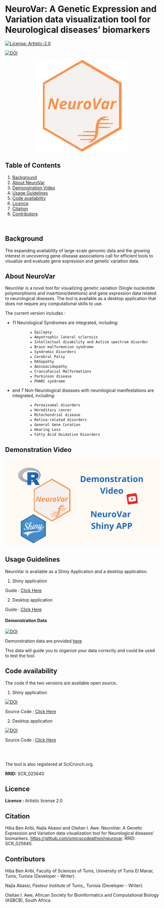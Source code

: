 # NeuroVar: A Genetic Expression and Variation data visualization tool for Neurological diseases’ biomarkers

[![License: Artistic-2.0](https://img.shields.io/badge/License-Artistic_2.0-0298c3.svg)](https://opensource.org/licenses/Artistic-2.0)

[![DOI](https://zenodo.org/badge/DOI/10.5281/zenodo.13375646.svg)](https://doi.org/10.5281/zenodo.13375646)


<p align="center">
  <img src="https://github.com/omicscodeathon/neurovar/blob/main/assests/neurovar-logo.png?raw=true" alt="neurovar logo" width="300"  />
</p>

## Table of Contents
1. [Background](#Background)
2. [About NeuroVar](#About-NeuroVar)
3. [Demonstration Video](#Demonstration_Video)
4. [Usage Guidelines](#Usage_Guidelines)
5. [Code availability](#Code_availability)
6. [Licence](#Licence)
8. [Citation](#Citation)
9. [Contributors](#Contributors)
<br>

## Background

The expanding availability of large-scale genomic data and the growing interest in uncovering gene-disease associations call for efficient tools to visualize and evaluate gene expression and genetic variation data.  

## About NeuroVar
NeuroVar is a novel tool for visualizing genetic variation (Single nucleotide polymorphisms and insertions/deletions) and gene expression data related to neurological diseases. The tool is available as a desktop application that does not require any computational skills to use.

The current version includes :

* 11 Neurological Syndromes are integrated, including:

              ★ Epilepsy 
              ★ Amyotrophic lateral sclerosis 
              ★ Intellectual disability and Autism spectrum disorder 
              ★ Brain malformation syndrome 
              ★ Syndromic Disorders 
              ★ Cerebral Palsy 
              ★ RASopathy 
              ★ Aminoacidopathy 
              ★ CranioFacial Malformations 
              ★ Parkinson disease 
              ★ PHARC syndrome 

* and 7 Non-Neurological diseases with neurological manifestations are integrated, including:

              ★ Peroxisomal disorders  
              ★ Hereditary cancer 
              ★ Mitochondrial disease 
              ★ Retina-related disorders 
              ★ General Gene Curation
              ★ Hearing Loss 
              ★ Fatty Acid Oxidation Disorders

## Demonstration Video

<p align="center">
  <a href="https://www.youtube.com/watch?v=cYZ8WOvabJs">
    <img src="https://github.com/omicscodeathon/neurovar/blob/main/assests/neurovar_yt.png?raw=true" alt="neurovar" width="700" />
  </a>
</p>

## Usage Guidelines

NeuroVar is available as a Shiny Application and a desktop application.

1. Shiny application

Guide :  [Click Here](https://github.com/omicscodeathon/neurovar/edit/main/NeuroVar_Shiny_Application)     
 
2. Desktop application

Guide :  [Click Here](https://github.com/omicscodeathon/neurovar/tree/main/NeuroVar_Desktop_Application)      

#### Demonstration Data 

[![DOI](https://zenodo.org/badge/DOI/10.5281/zenodo.13375590.svg)](https://doi.org/10.5281/zenodo.13375590)

Demonstration data are provided [here](https://github.com/omicscodeathon/neurovar/blob/main/demonstration_data.rar)

This data will guide you to organize your data correctly and could be used to test the tool.

## Code availability

The code if the two versions are available open source.

1. Shiny application
   
[![DOI](https://zenodo.org/badge/DOI/10.5281/zenodo.13375492.svg)](https://doi.org/10.5281/zenodo.13375492)


Source Code :  [Click Here](https://github.com/omicscodeathon/neurovar/tree/main/NeuroVar_Shiny_Application/NeurVar_Shiny)     
 
2. Desktop application

[![DOI](https://zenodo.org/badge/DOI/10.5281/zenodo.13375578.svg)](https://doi.org/10.5281/zenodo.13375578)

Source Code :  [Click Here](https://github.com/omicscodeathon/neurovar/blob/main/NeuroVar_Desktop_Application/NeuroVar_app.py)    

<br>
<br>

The tool is also registered at SciCrunch.org. 
 
**RRID:** SCR_025640


## Licence
**Licence :** Artistic license 2.0 


## Citation

Hiba Ben Aribi, Najla Abassi and Olaitan I. Awe. NeuroVar: A Genetic Expression and Variation data visualization tool for Neurological diseases’ biomarkers. https://github.com/omicscodeathon/neurovar. RRID: SCR_025640.



## Contributors

Hiba Ben Aribi,  Faculty of Sciences of Tunis, University of Tunis El Manar, Tunis, Tunisia  (Developer - Writer).

Najla Abassi, Pasteur Institute of Tunis,, Tunisia  (Developer - Writer).

Olaitan I. Awe, African Society for Bioinformatics and Computational Biology (ASBCB), South Africa.

